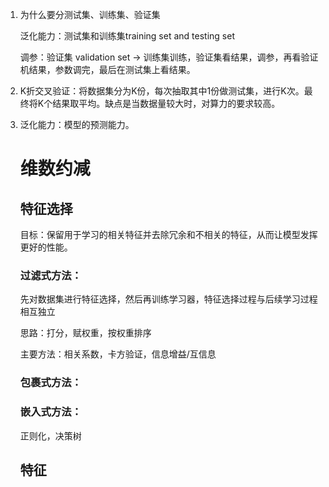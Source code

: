 1. 为什么要分测试集、训练集、验证集

   泛化能力：测试集和训练集training set and testing set

   调参：验证集 validation set -> 训练集训练，验证集看结果，调参，再看验证机结果，参数调完，最后在测试集上看结果。

2. K折交叉验证：将数据集分为K份，每次抽取其中1份做测试集，进行K次。最终将K个结果取平均。缺点是当数据量较大时，对算力的要求较高。

3. 泛化能力：模型的预测能力。

   # 维数约减

   ## 特征选择

   目标：保留用于学习的相关特征并去除冗余和不相关的特征，从而让模型发挥更好的性能。

   ### 过滤式方法：

   先对数据集进行特征选择，然后再训练学习器，特征选择过程与后续学习过程相互独立

   思路：打分，赋权重，按权重排序

   主要方法：相关系数，卡方验证，信息增益/互信息

   ### 包裹式方法：

   ### 嵌入式方法：

   正则化，决策树

   

   ## 特征

   

   

   
